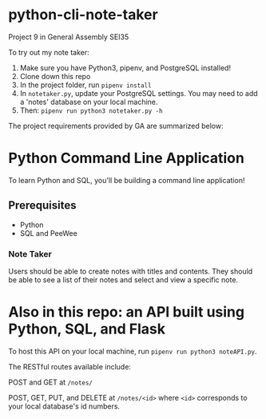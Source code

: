 # python-cli-note-taker

Project 9 in General Assembly SEI35

To try out my note taker:

1. Make sure you have Python3, pipenv, and PostgreSQL installed!
1. Clone down this repo
1. In the project folder, run `pipenv install`
1. In `notetaker.py`, update your PostgreSQL settings. You may need to add a 'notes' database on your local machine.
1. Then: `pipenv run python3 notetaker.py -h`

The project requirements provided by GA are summarized below:

# Python Command Line Application

To learn Python and SQL, you'll be building a command line application!

## Prerequisites

- Python
- SQL and PeeWee

### Note Taker

Users should be able to create notes with titles and contents. They should be able to see a list of their notes and select and view a specific note.

# Also in this repo: an API built using Python, SQL, and Flask

To host this API on your local machine, run `pipenv run python3 noteAPI.py`.

The RESTful routes available include:

POST and GET at `/notes/`

POST, GET, PUT, and DELETE at `/notes/<id>` where `<id>` corresponds to your local database's id numbers.
